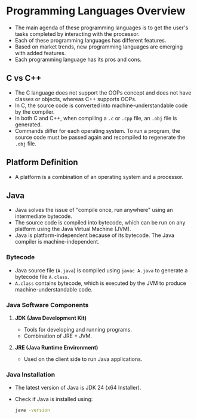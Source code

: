 # Programming Languages Overview

- The main agenda of these programming languages is to get the user's tasks completed by interacting with the processor.
- Each of these programming languages has different features.
- Based on market trends, new programming languages are emerging with added features.
- Each programming language has its pros and cons.

## C vs C++

- The C language does not support the OOPs concept and does not have classes or objects, whereas C++ supports OOPs.
- In C, the source code is converted into machine-understandable code by the compiler.
- In both C and C++, when compiling a `.c` or `.cpp` file, an `.obj` file is generated.
- Commands differ for each operating system. To run a program, the source code must be passed again and recompiled to regenerate the `.obj` file.

## Platform Definition

- A platform is a combination of an operating system and a processor.

## Java

- Java solves the issue of "compile once, run anywhere" using an intermediate bytecode.
- The source code is compiled into bytecode, which can be run on any platform using the Java Virtual Machine (JVM).
- Java is platform-independent because of its bytecode. The Java compiler is machine-independent.

### Bytecode

- Java source file (`A.java`) is compiled using `javac A.java` to generate a bytecode file `A.class`.
- `A.class` contains bytecode, which is executed by the JVM to produce machine-understandable code.

### Java Software Components

1. **JDK (Java Development Kit)**
   - Tools for developing and running programs.
   - Combination of JRE + JVM.

2. **JRE (Java Runtime Environment)**
   - Used on the client side to run Java applications.

### Java Installation

- The latest version of Java is JDK 24 (x64 Installer).
- Check if Java is installed using:

  ```sh
  java -version
